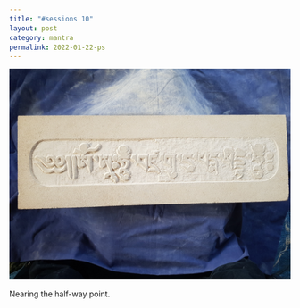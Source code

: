 ```yaml
---
title: "#sessions 10"
layout: post
category: mantra
permalink: 2022-01-22-ps
---
```


![Padmasambhava10](/assets/images/mani/padmasambhava/ps10.jpg)  

Nearing the half-way point.
